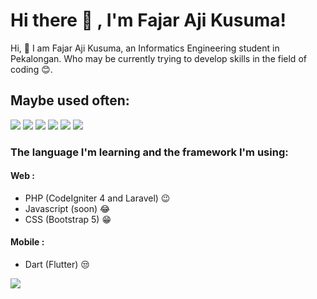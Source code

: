 # Hi there 👋 , I'm Fajar Aji Kusuma!
Hi, 👋 I am Fajar Aji Kusuma, an Informatics Engineering student in Pekalongan. Who may be currently trying to develop skills in the field of coding 😊.

## Maybe used often:
<p>
    <img src="https://img.shields.io/badge/Windows-blue?&logo=windows" />
    <img src="https://img.shields.io/badge/Visual%20Studio%20Code-blue?&logo=visual%20studio%20code&logoColor=white" />
    <img src="https://img.shields.io/badge/CodeIgniter-red?&logo=codeigniter&logoColor=white" />
    <img src="https://img.shields.io/badge/Flutter-blue?&logo=flutter&logoColor=white" />
    <img src="https://img.shields.io/badge/PHP-blue?&logo=php&logoColor=white" />
    <img src="https://img.shields.io/badge/Javascript-yellow?&logo=javascript&logoColor=white" />
</p>

### The language I'm learning and the framework I'm using:
#### Web :
- PHP (CodeIgniter 4 and Laravel) 😉
- Javascript (soon) 😂
- CSS (Bootstrap 5) 😁
#### Mobile :
- Dart (Flutter) 😒



<img src="https://img.shields.io/github/watchers/fajarajikusuma/fajarajikusuma?color=red&style=social" />

<!-- [![Hits](https://hits.seeyoufarm.com/api/count/incr/badge.svg?url=https%3A%2F%2Fgithub.com%2Ffbiakbr&count_bg=%23673DC8&title_bg=%238A8A8A&icon=sinaweibo.svg&icon_color=%23E7E7E7&title=Visitor&edge_flat=false)](https://hits.seeyoufarm.com) -->

